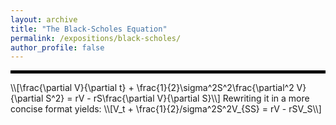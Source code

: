```yaml
---
layout: archive
title: "The Black-Scholes Equation"
permalink: /expositions/black-scholes/
author_profile: false
---
```

<hr style="border: 2px solid black;">
\\[\frac{\partial V}{\partial t} + \frac{1}{2}\sigma^2S^2\frac{\partial^2 V}{\partial S^2} = rV - rS\frac{\partial V}{\partial S}\\]
Rewriting it in a more concise format yields:
\\[V_t + \frac{1}{2}/sigma^2S^2V_{SS} = rV - rSV_S\\]
